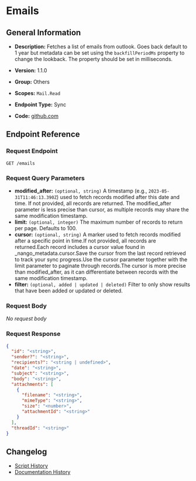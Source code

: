 # Emails

## General Information

- **Description:** Fetches a list of emails from outlook. Goes back default to 1 year
but metadata can be set using the `backfillPeriodMs` property
to change the lookback. The property should be set in milliseconds.

- **Version:** 1.1.0
- **Group:** Others
- **Scopes:** `Mail.Read`
- **Endpoint Type:** Sync
- **Code:** [github.com](https://github.com/NangoHQ/integration-templates/tree/main/integrations/outlook/syncs/emails.ts)


## Endpoint Reference

### Request Endpoint

`GET /emails`

### Request Query Parameters

- **modified_after:** `(optional, string)` A timestamp (e.g., `2023-05-31T11:46:13.390Z`) used to fetch records modified after this date and time. If not provided, all records are returned. The modified_after parameter is less precise than cursor, as multiple records may share the same modification timestamp.
- **limit:** `(optional, integer)` The maximum number of records to return per page. Defaults to 100.
- **cursor:** `(optional, string)` A marker used to fetch records modified after a specific point in time.If not provided, all records are returned.Each record includes a cursor value found in _nango_metadata.cursor.Save the cursor from the last record retrieved to track your sync progress.Use the cursor parameter together with the limit parameter to paginate through records.The cursor is more precise than modified_after, as it can differentiate between records with the same modification timestamp.
- **filter:** `(optional, added | updated | deleted)` Filter to only show results that have been added or updated or deleted.

### Request Body

_No request body_

### Request Response

```json
{
  "id": "<string>",
  "sender?": "<string>",
  "recipients?": "<string | undefined>",
  "date": "<string>",
  "subject": "<string>",
  "body": "<string>",
  "attachments": [
    {
      "filename": "<string>",
      "mimeType": "<string>",
      "size": "<number>",
      "attachmentId": "<string>"
    }
  ],
  "threadId": "<string>"
}
```

## Changelog

- [Script History](https://github.com/NangoHQ/integration-templates/commits/main/integrations/outlook/syncs/emails.ts)
- [Documentation History](https://github.com/NangoHQ/integration-templates/commits/main/integrations/outlook/syncs/emails.md)

<!-- END  GENERATED CONTENT -->

